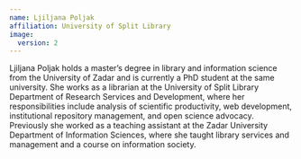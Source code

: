 ```yaml
---
name: Ljiljana Poljak
affiliation: University of Split Library
image:
  version: 2
---
```


Ljiljana Poljak holds a master’s degree in library and information science from the University of Zadar and is currently a PhD student at the same university. She works as a librarian at the University of Split Library Department of Research Services and Development, where her responsibilities include analysis of scientific productivity, web development, institutional repository management, and open science advocacy. Previously she worked as a teaching assistant at the Zadar University Department of Information Sciences, where she taught library services and management and a course on information society.
